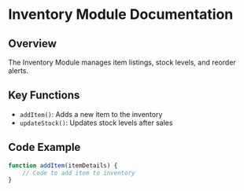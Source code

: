 # Inventory Module Documentation

## Overview
The Inventory Module manages item listings, stock levels, and reorder alerts.

## Key Functions
- `addItem()`: Adds a new item to the inventory
- `updateStock()`: Updates stock levels after sales

## Code Example
```javascript
function addItem(itemDetails) {
    // Code to add item to inventory
}
```
